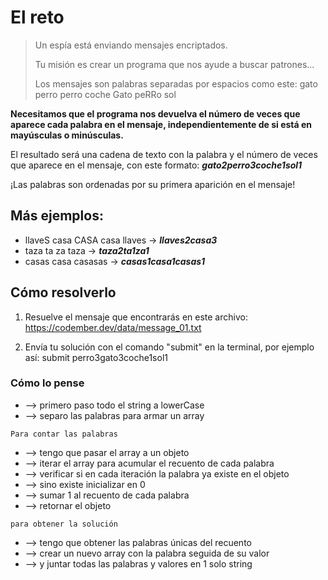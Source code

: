 # El reto 
>Un espía está enviando mensajes encriptados.
>
>Tu misión es crear un programa que nos ayude a buscar patrones...
>
>Los mensajes son palabras separadas por espacios como este:
>gato perro perro coche Gato peRRo sol

**Necesitamos que el programa nos devuelva el número de veces que aparece cada palabra en el mensaje, independientemente de si está en mayúsculas o minúsculas.**

El resultado será una cadena de texto con la palabra y el número de veces que aparece en el mensaje, con este formato:
***gato2perro3coche1sol1***

¡Las palabras son ordenadas por su primera aparición en el mensaje!

## Más ejemplos:
- llaveS casa CASA casa llaves -> ***llaves2casa3***
- taza ta za taza -> ***taza2ta1za1***
- casas casa casasas -> ***casas1casa1casas1***

## Cómo resolverlo
1. Resuelve el mensaje que encontrarás en este archivo: https://codember.dev/data/message_01.txt

2. Envía tu solución con el comando "submit" en la terminal, por ejemplo así:
submit perro3gato3coche1sol1


### Cómo lo pense

- --> primero paso todo el string a lowerCase<br>
- --> separo las palabras para armar un array<br>

`Para contar las palabras` <br>
- --> tengo que pasar el array a un objeto<br>
- --> iterar el array para acumular el recuento de cada palabra <br>
- --> verificar si en cada iteración la palabra ya existe en el objeto<br>
- --> sino existe inicializar en 0<br>
- --> sumar 1 al recuento de cada palabra<br>
- --> retornar el objeto<br>

`para obtener la solución` <br>
- --> tengo que obtener las palabras únicas del recuento<br>
- --> crear un nuevo array con la palabra seguida de su valor<br>
- --> y juntar todas las palabras y valores en 1 solo string<br>